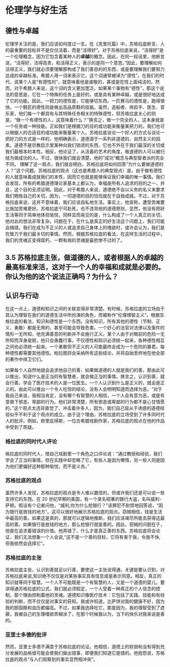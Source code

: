 # 伦理学与好生活

## 德性与卓越

伦理学关注的是，我们应该如何度过一生。在《克里托篇》中，苏格拉底断言，人的最重要的目标并不是仅仅活着，而是“活得好”。对于苏格拉底来说，“活得好”是一个伦理概念，因为它包含着某种人的**卓越**的概念。因此，在同一段话里，他断言说，“活得好，活得高贵，和活得正义，表示的是同一个意思。”因此，要理解如何活得正义，我们就必须要理解那构成了我们善目的的东西，或是要理解我们要努力达成的卓越标准。希腊人用一词来表示它。这个词通常被译为“德性”。在我们的时代，说某个人是“有德性的”，就意味着他是虔敬的，甚或是在性上面纯洁的。然而，对于希腊人来说，这个词的含义更加宽泛。如果某个事物有“德性”，那这个说法的意思是，它在一个特殊的任务上是好的，或是具有某种卓越，或是很好地达成了它的功能。因此，一把刀的德性是，它能够切东西。一匹赛马的德性是，跑得很快。一个鞋匠的德性则是做出高品质鞋的技能。虽然，造船者、摔跤手、医生、音乐家，他们每一个都具有与其特殊任务相关的特殊德性，但苏格拉底关心的则是，“做一个有德性的人，这意味着什么？”换言之，做一个完全的人，这本身就是一个任务或一种技能。正如我们是根据刀的目的或功能来衡量某把刀的，我们也可以根据人的合适目的或功能来衡量某个人。苏格拉底谈论一个好人的方式与谈论一把好刀的方式是一样的，他明确表示，道德源于一系列非道德的、自然主义的因素。道德不是宗教启示里某种向我们锁闭的东西，它也不外在于我们最深的关切或我们最根本的本性。相反，他论证了，从活着的艺术的角度，做道德的人可以被归结为做成功的人。不过，很快我们就会清楚，他的“成功”概念与典型智者派的完全不同。 理解了这一观点，我们就会明白，苏格拉底将如何回答“为什么要做道德的人？”这个问题。苏格拉底的观点（这也是希腊人的典型观点）是，由于做有德性的人就意味着成就我们的本性，因而它也就是能够保证我们幸福的唯一事情。我们会发现，所有的希腊道德理论家基本上都认为，幸福是所有人追求的目的之一，并且，这个目的无须证明。因此，对于希腊人来说，道德绝不会以义务的名义来要求我们牺牲自己的关切，因为，一切道德的目的恰恰就在于自我成就。不过，对于苏格拉底来说，这并不意味着，我们应该自私地生活。事实上，他宣称，遭受苦难要比施加苦难更好。苏格拉底宁可赴死，也不违背他的道德原则，显然，他没有把好生活等同于简单地体验愉悦，同样显而易见的是，什么构成了一个人真正的关切，他对此的想法非常复杂。问题在于，在什么是真正的好生活这个问题上，我们可能会搞错。我们在成为不正义的人或追求自己身体上的嗜欲时，或许会认为，我们是在致力于我们最关切的事情。然而，根据苏格拉底的看法，在这样生活的过程中，我们的灵魂正变得腐朽，一颗有病的灵魂是最悲惨不过的了。

## 3.5 苏格拉底主张，做道德的人，或者根据人的卓越的最高标准来活，这对于一个人的幸福和成就是必要的。你认为他的这个说法正确吗？为什么？

## 认识与行动

在这一点上，道德和知识之间的关联变得非常清楚。有时候，苏格拉底的立场由于其认为理智在我们的道德生活中所扮演的角色，而被称作“伦理理智主义”。根据苏格拉底的看法，知识和德性是一个东西。没有知识，所有其他的德性（节制、正义、勇敢）都是无用的，甚至可能会导致危害。一个好心的法官对法律以及案件的情形一无所知，他充满善意的判断并不会施行正义。某个人由于对眼前的危险一无所知而浑身是胆，他只会愚蠢行事。不仅德性和知识必须统一起来，各种德性相互之间也必须统一起来。一个勇敢但不正义的人可能最终会成为一个危险的暴君。每种德性都需要其他德性。柏拉图将会采纳所有这些结论，并将自始至终地在他全部的著作中捍卫它们。

如果每个人自然地就会追求他自己的善，如果做道德的人就是我们的善，那由此可以推出，知道什么是正当的有智慧者，就会做正当的事情。换言之，认识到善，就会行善。学会了医疗技术的人是一位医生。一个人认识到什么是正义的，就会是正义的。由此可以推出一个令人吃惊的结论，没有人会明明知道而选择为恶。“对于我自己来说，我相当肯定，没有哪个有智慧的人相信，一个人会有意为恶，或是有意做下邪恶、卑鄙的行为。他们非常清楚，所有邪恶或卑鄙的行为都不是心甘情愿的。”这个观点太违背直觉了，冲击着许多人，因为，我们自己屈从于诱惑的道德经验似乎不利于这个观点的成立。由于这个理由，苏格拉底的立场受到了许多同时代人的批评。例如，欧里庇得斯，一位古希腊戏剧作家，苏格拉底的观点在他的作品中受到了质疑。

### 格拉底的同时代人评论

格拉底的同时代人，借自己戏剧里一个角色之口评论说：“通过教授和经验，我们学会了正当的事情，但在实践中却忽略了它，有些人是因为懒惰，另一些人则是因为他们更偏好这种那种愉悦，而不是义务。”

### 苏格拉底的观点

虽然许多人发现，苏格拉底的观点是令人难以置信的，但或许我们还是可以说一些支持它的东西。在 20 世纪早期的美国，有一个臭名昭著的银行大盗，名叫威利-萨顿。假设有个记者问他，“威利,你为什么抢银行？”该罪犯不耐烦地回答说，“因为银行是放钱的地方”。这可以很好地展示苏格拉底的观点。窃贼相信，钱是生活中最高的善。如果这是真的，那就可以逻辑地推断，我们应该竭尽所能去获得这最高的善。如果银行是放钱的地方，那么抢银行就是善的。因此，窃贼的问题在于，他是在追求着错误的价值。他弄错了，什么才是真正善的东西。苏格拉底将会论证，我们无法想象一个人会说,“这不是一个善的目标，它将有害于我，令我不快,但我依然会选择它”。

### 苏格拉底的主张

苏格拉底主张，认识到善就足以行善，要使这一主张说得通，关键是要认识到，对苏格拉底来说,知识绝不仅仅是对某些事实具有信息或是表示同意。相反，真正的知识就等同于智慧。一个人不可能既是一个有智慧的人，又是一个道德的婴儿。要讲得通苏格拉底的公式，我们就必须假定，一个人受着一种真正的个人信念的控制，那个理由控制着他的灵魂。道德知识像医疗技术：它包括了实践、技能和有经验的判断，而不仅仅是对事实的获知。我或许知道，比萨饼对我的健康不好，因为我的胆固醇和血压都偏高。不过，如果我选择吃它，那是因为，我的理智受到了遮蔽，我被自己的生理嗜欲弄糊涂了，在那个时候我以为，当下的快乐对我来说是善的。

### 亚里士多德的批评

然而，亚里士多德不满意于苏格拉底的论证。他相信，道德上的软弱和没有得到充分发展的品格很可能会使我们做出错事，即便我们知道它是错的。他抱怨说，苏格拉底的观点“与人们观察到的事实显然相冲突”。